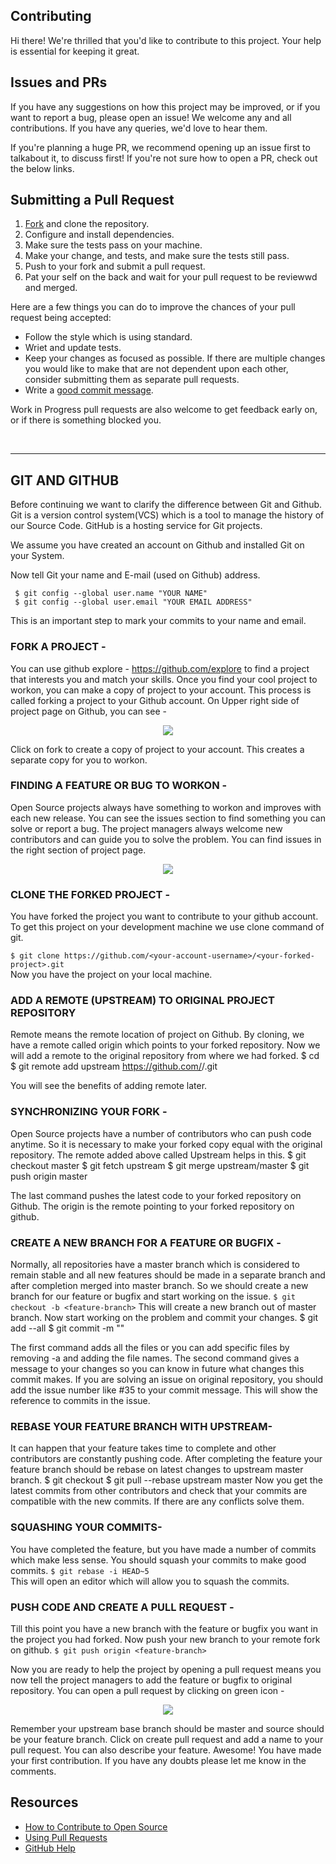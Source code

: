 ## Contributing

Hi there! We're thrilled that you'd like to contribute to this project. Your help is essential for keeping it great.

<!-- Please note that this project is released with a [Contrivutor Code of Conduct][code-of-conduct]. By participating in this project you agree to abide by its terms. -->

## Issues and PRs

If you have any suggestions on how this project may be improved, or if you want to report a bug, please open an issue! We welcome any and all contributions. If you have any queries, we'd love to hear them.

If you're planning a huge PR, we recommend opening up an issue first to talkabout it, to discuss first! If you're not sure how to open a PR, check out the below links.

## Submitting a Pull Request

1. <a href="https://github.com/R-Ayush777/npmBox/fork">Fork</a> and clone the repository.
2. Configure and install dependencies.
3. Make sure the tests pass on your machine.
4. Make your change, and tests, and make sure the tests still pass.
5. Push to your fork and submit a pull request.
6. Pat your self on the back and wait for your pull request to be reviewwd and merged.
   
Here are a few things you can do to improve the chances of your pull request being accepted:

- Follow the style which is using standard.
- Wriet and update tests.
- Keep your changes as focused as possible. If there are multiple changes you would like to make that are not dependent upon each other, consider submitting them as separate pull requests.
- Write a [good commit message](http://tbaggery.com/2008/04/19/a-note-about-git-commit-messages.html).

Work in Progress pull requests are also welcome to get feedback early on, or if there is something blocked you.

<br>

<hr>

## GIT AND GITHUB

 Before continuing we want to clarify the difference between Git and Github. Git is a version control system(VCS) which is a tool to manage the history of our Source Code. GitHub is a hosting service for Git projects.

We assume you have created an account on Github and installed Git on your System.

Now tell Git your name and E-mail (used on Github) address.

     $ git config --global user.name "YOUR NAME"
     $ git config --global user.email "YOUR EMAIL ADDRESS"
     

This is an important step to mark your commits to your name and email.

### FORK A PROJECT -

You can use github explore - https://github.com/explore to find a project that interests you and match your skills. Once you find your cool project to workon, you can make a copy of project to your account. This process is called forking a project to your Github account. On Upper right side of project page on Github, you can see -

<p align="center">  <img  src="https://user-images.githubusercontent.com/78534043/192978814-46d23f25-9c5d-411c-bf33-5556d6e1b301.png">  </p>

Click on fork to create a copy of project to your account. This creates a separate copy for you to workon.

### FINDING A FEATURE OR BUG TO WORKON - 

Open Source projects always have something to workon and improves with each new release. You can see the issues section to find something you can solve or report a bug. The project managers always welcome new contributors and can guide you to solve the problem. You can find issues in the right section of project page.

<p align="center">  <img  src="https://user-images.githubusercontent.com/78534043/192978292-538a3a04-12f5-40ea-ab72-ec01a55bb1ed.png">  </p>


### CLONE THE FORKED PROJECT -

You have forked the project you want to contribute to your github account. To get this project on your development machine we use clone command of git.

```$ git clone https://github.com/<your-account-username>/<your-forked-project>.git```  
Now you have the project on your local machine.
### ADD A REMOTE (UPSTREAM) TO ORIGINAL PROJECT REPOSITORY 
Remote means the remote location of project on Github. By cloning, we have a remote called origin which points to your forked repository. Now we will add a remote to the original repository from where we had forked.
    $ cd <your-forked-project-folder>
    $ git remote add upstream https://github.com/<author-account-username>/<project>.git
    
You will see the benefits of adding remote later.
### SYNCHRONIZING YOUR FORK -
Open Source projects have a number of contributors who can push code anytime. So it is necessary to make your forked copy equal with the original repository. The remote added above called Upstream helps in this.
    $ git checkout master
    $ git fetch upstream
    $ git merge upstream/master
    $ git push origin master
  
The last command pushes the latest code to your forked repository on Github. The origin is the remote pointing to your forked repository on github.
### CREATE A NEW BRANCH FOR A FEATURE OR BUGFIX -
Normally, all repositories have a master branch which is considered to remain stable and all new features should be made in a separate branch and after completion merged into master branch. So we should create a new branch for our feature or bugfix and start working on the issue.
```$ git checkout -b <feature-branch>```
This will create a new branch out of master branch. Now start working on the problem and commit your changes.
    $ git add --all
    $ git commit -m "<commit message>"
    
The first command adds all the files or you can add specific files by removing -a and adding the file names. The second command gives a message to your changes so you can know in future what changes this commit makes. If you are solving an issue on original repository, you should add the issue number like #35 to your commit message. This will show the reference to commits in the issue.
### REBASE YOUR FEATURE BRANCH WITH UPSTREAM-
It can happen that your feature takes time to complete and other contributors are constantly pushing code. After completing the feature your feature branch should be rebase on latest changes to upstream master branch.
    $ git checkout <feature-branch>
    $ git pull --rebase upstream master
Now you get the latest commits from other contributors and check that your commits are compatible with the new commits. If there are any conflicts solve them.
### SQUASHING YOUR COMMITS-
You have completed the feature, but you have made a number of commits which make less sense. You should squash your commits to make good commits.
```$ git rebase -i HEAD~5```    
This will open an editor which will allow you to squash the commits.
### PUSH CODE AND CREATE A PULL REQUEST -
Till this point you have a new branch with the feature or bugfix you want in the project you had forked. Now push your new branch to your remote fork on github.
```$ git push origin <feature-branch>```
    
Now you are ready to help the project by opening a pull request means you now tell the project managers to add the feature or bugfix to original repository. You can open a pull request by clicking on green icon -
<p align="center">  <img  src="https://i.imgur.com/aGaqAD5.png">  </p>
Remember your upstream base branch should be master and source should be your feature branch. Click on create pull request and add a name to your pull request. You can also describe your feature.
Awesome! You have made your first contribution. If you have any doubts please let me know in the comments.

## Resources
- [How to Contribute to Open Source](https://opensource.guide/how-to-contribute/)
- [Using Pull Requests](https://help.github.com/articles/about-pull-requests/)
- [GitHub Help](https://help.github.com)